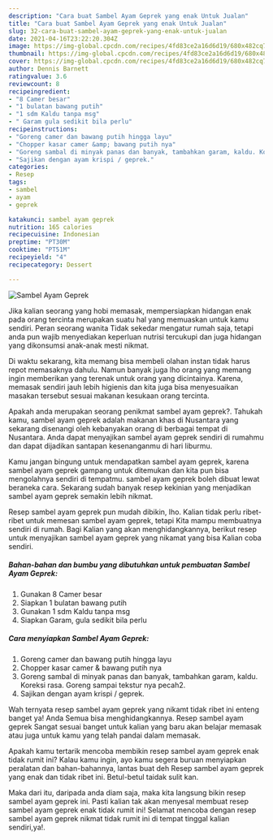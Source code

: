 ```yaml
---
description: "Cara buat Sambel Ayam Geprek yang enak Untuk Jualan"
title: "Cara buat Sambel Ayam Geprek yang enak Untuk Jualan"
slug: 32-cara-buat-sambel-ayam-geprek-yang-enak-untuk-jualan
date: 2021-04-16T23:22:20.304Z
image: https://img-global.cpcdn.com/recipes/4fd83ce2a16d6d19/680x482cq70/sambel-ayam-geprek-foto-resep-utama.jpg
thumbnail: https://img-global.cpcdn.com/recipes/4fd83ce2a16d6d19/680x482cq70/sambel-ayam-geprek-foto-resep-utama.jpg
cover: https://img-global.cpcdn.com/recipes/4fd83ce2a16d6d19/680x482cq70/sambel-ayam-geprek-foto-resep-utama.jpg
author: Dennis Barnett
ratingvalue: 3.6
reviewcount: 8
recipeingredient:
- "8 Camer besar"
- "1 bulatan bawang putih"
- "1 sdm Kaldu tanpa msg"
- " Garam gula sedikit bila perlu"
recipeinstructions:
- "Goreng camer dan bawang putih hingga layu"
- "Chopper kasar camer &amp; bawang putih nya"
- "Goreng sambal di minyak panas dan banyak, tambahkan garam, kaldu. Koreksi rasa. Goreng sampai tekstur nya pecah2."
- "Sajikan dengan ayam krispi / geprek."
categories:
- Resep
tags:
- sambel
- ayam
- geprek

katakunci: sambel ayam geprek 
nutrition: 165 calories
recipecuisine: Indonesian
preptime: "PT30M"
cooktime: "PT51M"
recipeyield: "4"
recipecategory: Dessert

---
```



![Sambel Ayam Geprek](https://img-global.cpcdn.com/recipes/4fd83ce2a16d6d19/680x482cq70/sambel-ayam-geprek-foto-resep-utama.jpg)

Jika kalian seorang yang hobi memasak, mempersiapkan hidangan enak pada orang tercinta merupakan suatu hal yang memuaskan untuk kamu sendiri. Peran seorang  wanita Tidak sekedar mengatur rumah saja, tetapi anda pun wajib menyediakan keperluan nutrisi tercukupi dan juga hidangan yang dikonsumsi anak-anak mesti nikmat.

Di waktu  sekarang, kita memang bisa membeli olahan instan tidak harus repot memasaknya dahulu. Namun banyak juga lho orang yang memang ingin memberikan yang terenak untuk orang yang dicintainya. Karena, memasak sendiri jauh lebih higienis dan kita juga bisa menyesuaikan masakan tersebut sesuai makanan kesukaan orang tercinta. 



Apakah anda merupakan seorang penikmat sambel ayam geprek?. Tahukah kamu, sambel ayam geprek adalah makanan khas di Nusantara yang sekarang disenangi oleh kebanyakan orang di berbagai tempat di Nusantara. Anda dapat menyajikan sambel ayam geprek sendiri di rumahmu dan dapat dijadikan santapan kesenanganmu di hari liburmu.

Kamu jangan bingung untuk mendapatkan sambel ayam geprek, karena sambel ayam geprek gampang untuk ditemukan dan kita pun bisa mengolahnya sendiri di tempatmu. sambel ayam geprek boleh dibuat lewat beraneka cara. Sekarang sudah banyak resep kekinian yang menjadikan sambel ayam geprek semakin lebih nikmat.

Resep sambel ayam geprek pun mudah dibikin, lho. Kalian tidak perlu ribet-ribet untuk memesan sambel ayam geprek, tetapi Kita mampu membuatnya sendiri di rumah. Bagi Kalian yang akan menghidangkannya, berikut resep untuk menyajikan sambel ayam geprek yang nikamat yang bisa Kalian coba sendiri.

<!--inarticleads1-->

##### Bahan-bahan dan bumbu yang dibutuhkan untuk pembuatan Sambel Ayam Geprek:

1. Gunakan 8 Camer besar
1. Siapkan 1 bulatan bawang putih
1. Gunakan 1 sdm Kaldu tanpa msg
1. Siapkan  Garam, gula sedikit bila perlu




<!--inarticleads2-->

##### Cara menyiapkan Sambel Ayam Geprek:

1. Goreng camer dan bawang putih hingga layu
1. Chopper kasar camer &amp; bawang putih nya
1. Goreng sambal di minyak panas dan banyak, tambahkan garam, kaldu. Koreksi rasa. Goreng sampai tekstur nya pecah2.
1. Sajikan dengan ayam krispi / geprek.




Wah ternyata resep sambel ayam geprek yang nikamt tidak ribet ini enteng banget ya! Anda Semua bisa menghidangkannya. Resep sambel ayam geprek Sangat sesuai banget untuk kalian yang baru akan belajar memasak atau juga untuk kamu yang telah pandai dalam memasak.

Apakah kamu tertarik mencoba membikin resep sambel ayam geprek enak tidak rumit ini? Kalau kamu ingin, ayo kamu segera buruan menyiapkan peralatan dan bahan-bahannya, lantas buat deh Resep sambel ayam geprek yang enak dan tidak ribet ini. Betul-betul taidak sulit kan. 

Maka dari itu, daripada anda diam saja, maka kita langsung bikin resep sambel ayam geprek ini. Pasti kalian tak akan menyesal membuat resep sambel ayam geprek enak tidak rumit ini! Selamat mencoba dengan resep sambel ayam geprek nikmat tidak rumit ini di tempat tinggal kalian sendiri,ya!.

